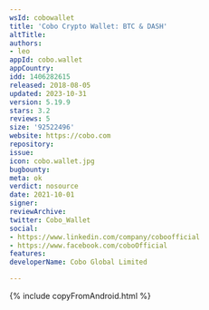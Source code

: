 ```yaml
---
wsId: cobowallet
title: 'Cobo Crypto Wallet: BTC & DASH'
altTitle: 
authors:
- leo
appId: cobo.wallet
appCountry: 
idd: 1406282615
released: 2018-08-05
updated: 2023-10-31
version: 5.19.9
stars: 3.2
reviews: 5
size: '92522496'
website: https://cobo.com
repository: 
issue: 
icon: cobo.wallet.jpg
bugbounty: 
meta: ok
verdict: nosource
date: 2021-10-01
signer: 
reviewArchive: 
twitter: Cobo_Wallet
social:
- https://www.linkedin.com/company/coboofficial
- https://www.facebook.com/coboOfficial
features: 
developerName: Cobo Global Limited

---
```


 {% include copyFromAndroid.html %}
